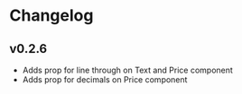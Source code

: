 # Changelog

## v0.2.6

- Adds prop for line through on Text and Price component
- Adds prop for decimals on Price component
